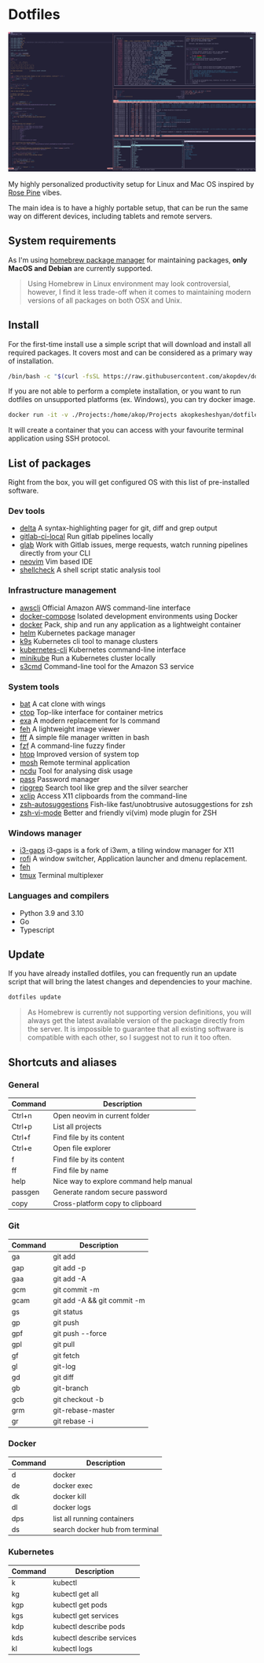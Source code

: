 # Dotfiles
![Running dotfiles on Linux](preview.png)

My highly personalized productivity setup for Linux and Mac OS inspired by [Rose Pine](https://rosepinetheme.com/) vibes. 

The main idea is to have a highly portable setup, that can be run the same way on different devices, including tablets and remote servers. 

## System requirements
As I'm using [homebrew package manager](https://brew.sh) for maintaining packages, **only MacOS and Debian** are currently supported. 

> Using Homebrew in Linux environment may look controversial, however, I find it less trade-off when it comes to maintaining modern versions of 
> all packages on both OSX and Unix.

## Install
For the first-time install use a simple script that will download and install all required packages. It covers most  and can be considered as 
a primary way of installation.

```sh
/bin/bash -c "$(curl -fsSL https://raw.githubusercontent.com/akopdev/dotfiles/HEAD/install.sh)"
```
If you are not able to perform a complete installation, or you want to run dotfiles on unsupported platforms (ex. Windows), you can try docker image.

```sh
docker run -it -v ./Projects:/home/akop/Projects akopkesheshyan/dotfiles
```
It will create a container that you can access with your favourite terminal application using SSH protocol.

## List of packages
Right from the box, you will get configured OS with this list of pre-installed software. 

### Dev tools
- [delta](https://github.com/dandavison/delta) A syntax-highlighting pager for git, diff and grep output
- [gitlab-ci-local](https://github.com/firecow/gitlab-ci-local) Run gitlab pipelines locally
- [glab](https://github.com/profclems/glab) Work with Gitlab issues, merge requests, watch running pipelines directly from your CLI
- [neovim](https://neovim.io) Vim based IDE 
- [shellcheck](https://github.com/koalaman/shellcheck) A shell script static analysis tool

### Infrastructure management
- [awscli](https://aws.amazon.com/cli/) Official Amazon AWS command-line interface
- [docker-compose](https://docs.docker.com/compose) Isolated development environments using Docker
- [docker](https://www.docker.com) Pack, ship and run any application as a lightweight container
- [helm](https://helm.sh) Kubernetes package manager
- [k9s](https://k9scli.io) Kubernetes cli tool to  manage clusters
- [kubernetes-cli](https://kubernetes.io) Kubernetes command-line interface
- [minikube](https://minikube.sigs.k8s.io/docs) Run a Kubernetes cluster locally
- [s3cmd](https://s3tools.org/s3cmd) Command-line tool for the Amazon S3 service

### System tools
- [bat](https://github.com/sharkdp/bat) A cat clone with wings
- [ctop](https://github.com/bcicen/ctop) Top-like interface for container metrics
- [exa](https://github.com/ogham/exa) A modern replacement for ls command
- [feh](https://feh.finalrewind.org/) A lightweight image viewer
- [fff](https://github.com/dylanaraps/fff) A simple file manager written in bash
- [fzf](https://github.com/junegunn/fzf) A command-line fuzzy finder
- [htop](https://htop.dev) Improved version of system top
- [mosh](https://mosh.org) Remote terminal application
- [ncdu](https://dev.yorhel.nl/ncdu) Tool for analysing disk usage
- [pass](https://www.passwordstore.org/) Password manager
- [ripgrep](https://github.com/BurntSushi/ripgrep) Search tool like grep and the silver searcher
- [xclip](https://github.com/astrand/xclip) Access X11 clipboards from the command-line
- [zsh-autosuggestions](https://github.com/zsh-users/zsh-autosuggestions) Fish-like fast/unobtrusive autosuggestions for zsh
- [zsh-vi-mode](https://github.com/jeffreytse/zsh-vi-mode) Better and friendly vi(vim) mode plugin for ZSH

### Windows manager
- [i3-gaps](https://github.com/Airblader/i3) i3-gaps is a fork of i3wm, a tiling window manager for X11
- [rofi](https://github.com/davatorium/rofi) A window switcher, Application launcher and dmenu replacement. 
- [feh]()
- [tmux](https://github.com/tmux/tmux/wiki) Terminal multiplexer

### Languages and compilers
- Python 3.9 and 3.10
- Go
- Typescript

## Update
If you have already installed dotfiles, you can frequently run an update script that will bring the latest changes and dependencies to your machine. 

```sh 
dotfiles update
```

> As Homebrew is currently not supporting version definitions, you will always get the latest available version of the package directly from the server. 
> It is impossible to guarantee that all existing software is compatible with each other, so I suggest not to run it too often.

## Shortcuts and aliases

### General

| Command  | Description                                 |
| -------- | ------------------------------------------- |
| Ctrl+n   | Open neovim in current folder               |
| Ctrl+p   | List all projects                           |
| Ctrl+f   | Find file by its content                    |
| Ctrl+e   | Open file explorer                          |
| f        | Find file by its content                    |
| ff       | Find file by name                           |
| help     | Nice way to explore command help manual     |
| passgen  | Generate random secure password             |
| copy     | Cross-platform copy to clipboard            |

### Git

| Command  | Description                                 |
| -------- | ------------------------------------------- |
| ga       | git add                                     |
| gap      | git add -p                                  |
| gaa      | git add -A                                  |
| gcm      | git commit -m                               |
| gcam     | git add -A && git commit -m                 |
| gs       | git status                                  |
| gp       | git push                                    |
| gpf      | git push --force                            |
| gpl      | git pull                                    |
| gf       | git fetch                                   |
| gl       | git-log                                     |
| gd       | git diff                                    |
| gb       | git-branch                                  |
| gcb      | git checkout -b                             |
| grm      | git-rebase-master                           |
| gr       | git rebase -i                               |

### Docker

| Command | Description                                  |
| ------- | -------------------------------------------- |
| d       | docker                                  |
| de      | docker exec                                  |
| dk      | docker kill                                  |
| dl      | docker logs                                  |
| dps     | list all running containers                  |
| ds      | search docker hub from terminal              |

### Kubernetes

| Command | Description                                  |
| ------- | -------------------------------------------- |
| k       | kubectl                                      |
| kg      | kubectl get all                              |
| kgp     | kubectl get pods                             |
| kgs     | kubectl get services                         |
| kdp     | kubectl describe pods                        |
| kds     | kubectl describe services                    |
| kl      | kubectl logs                                 |


